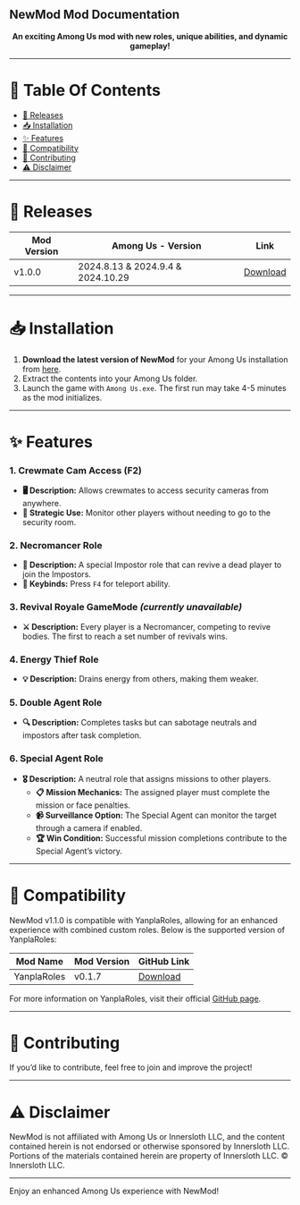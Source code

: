 ## NewMod Mod Documentation

<p align="center">
<b>An exciting Among Us mod with new roles, unique abilities, and dynamic gameplay!</b>
</p>

---

# 📑 Table Of Contents
- [🚀 Releases](#-releases)
- [📥 Installation](#-installation)
- [✨ Features](#-features)
- [🔗 Compatibility](#-compatibility)
- [🤝 Contributing](#-contributing)
- [⚠️ Disclaimer](#-disclaimer)

---

# 🚀 Releases

| Mod Version | Among Us - Version | Link |
|-------------|---------------------|------|
| v1.0.0      | 2024.8.13 & 2024.9.4 & 2024.10.29 | [Download](https://github.com/CallOfCreator/NewMod/releases/download/v1.0.0/NewMod.dll) |

---

# 📥 Installation

1. **Download the latest version of NewMod** for your Among Us installation from [here](https://github.com/CallOfCreator/NewMod/releases/latest).
2. Extract the contents into your Among Us folder.
3. Launch the game with `Among Us.exe`. The first run may take 4-5 minutes as the mod initializes.

---

# ✨ Features

### **1. Crewmate Cam Access (F2)**
   - **🖥️ Description:** Allows crewmates to access security cameras from anywhere.
   - **👀 Strategic Use:** Monitor other players without needing to go to the security room.

### **2. Necromancer Role**
   - **🔮 Description:** A special Impostor role that can revive a dead player to join the Impostors.
   - **💨 Keybinds:** Press `F4` for teleport ability.

### **3. Revival Royale GameMode** *(currently unavailable)*
   - **⚔️ Description:** Every player is a Necromancer, competing to revive bodies. The first to reach a set number of revivals wins.

### **4. Energy Thief Role**
   - **💡 Description:** Drains energy from others, making them weaker.

### **5. Double Agent Role**
   - **🔍 Description:** Completes tasks but can sabotage neutrals and impostors after task completion.

### **6. Special Agent Role**
   - **🎖️ Description:** A neutral role that assigns missions to other players.
      - **📋 Mission Mechanics:** The assigned player must complete the mission or face penalties.
      - **📹 Surveillance Option:** The Special Agent can monitor the target through a camera if enabled.
      - **🏆 Win Condition:** Successful mission completions contribute to the Special Agent’s victory.

---

# 🔗 Compatibility

NewMod v1.1.0 is compatible with YanplaRoles, allowing for an enhanced experience with combined custom roles. Below is the supported version of YanplaRoles:

| Mod Name     | Mod Version | GitHub Link                                          |
|--------------|-------------|------------------------------------------------------|
| YanplaRoles  | v0.1.7      | [Download](https://github.com/yanpla/yanplaRoles)    |

For more information on YanplaRoles, visit their official [GitHub page](https://github.com/yanpla/yanplaRoles).

---

# 🤝 Contributing

If you’d like to contribute, feel free to join and improve the project!

---

# ⚠️ Disclaimer

NewMod is not affiliated with Among Us or Innersloth LLC, and the content contained herein is not endorsed or otherwise sponsored by Innersloth LLC. Portions of the materials contained herein are property of Innersloth LLC. © Innersloth LLC.

---

Enjoy an enhanced Among Us experience with NewMod!
